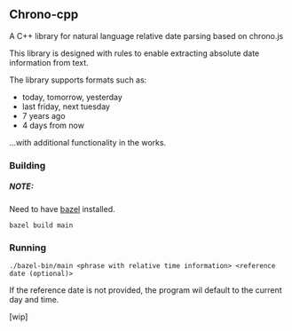 
## Chrono-cpp
A C++ library for natural language relative date parsing based on chrono.js

This library is designed with rules to enable extracting absolute date information from text.

The library supports formats such as:
* today, tomorrow, yesterday
* last friday, next tuesday
* 7 years ago
* 4 days from now

...with additional functionality in the works.
 


### Building  

##### NOTE: 
Need to have [bazel](https://bazel.build/) installed.

```bazel build main```

### Running

```./bazel-bin/main <phrase with relative time information> <reference date (optional)>```

If the reference date is not provided, the program wil default to the current day and time.


[wip]
